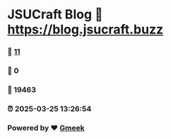 # JSUCraft Blog :link: https://blog.jsucraft.buzz 
### :page_facing_up: [11](https://blog.jsucraft.buzz/tag.html) 
### :speech_balloon: 0 
### :hibiscus: 19463 
### :alarm_clock: 2025-03-25 13:26:54 
### Powered by :heart: [Gmeek](https://github.com/Meekdai/Gmeek)
